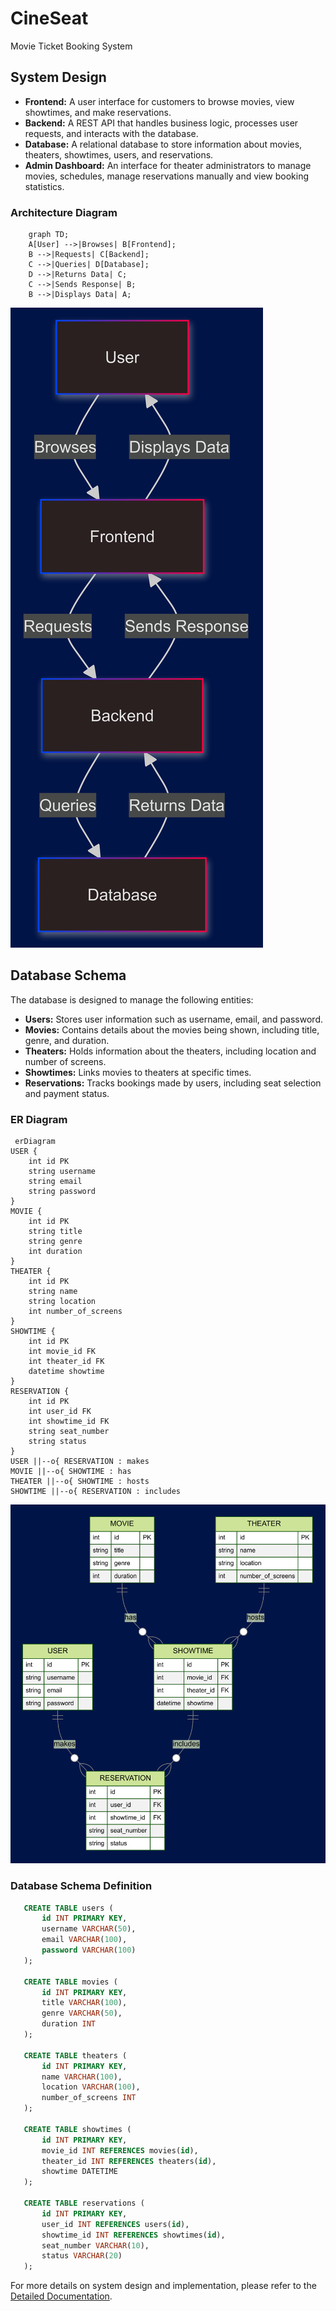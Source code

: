 # CineSeat
Movie Ticket Booking System

## System Design

 - **Frontend:** A user interface for customers to browse movies, view showtimes, and make reservations.
 - **Backend:** A REST API that handles business logic, processes user requests, and interacts with the database.
 - **Database:** A relational database to store information about movies, theaters, showtimes, users, and reservations.
 - **Admin Dashboard:** An interface for theater administrators to manage movies, schedules, manage reservations manually and view booking statistics.

### Architecture Diagram

```mermaid
    graph TD;
    A[User] -->|Browses| B[Frontend];
    B -->|Requests| C[Backend];
    C -->|Queries| D[Database];
    D -->|Returns Data| C;
    C -->|Sends Response| B;
    B -->|Displays Data| A;
```

![High Leveel System Architecture of CineSeat](images/CineSeat_SystemArchitecture-2024-08-31-130640.png)

## Database Schema

The database is designed to manage the following entities:

- **Users:** Stores user information such as username, email, and password.
- **Movies:** Contains details about the movies being shown, including title, genre, and duration.
- **Theaters:** Holds information about the theaters, including location and number of screens.
- **Showtimes:** Links movies to theaters at specific times.
- **Reservations:** Tracks bookings made by users, including seat selection and payment status.

### ER Diagram

```mermaid
 erDiagram
USER {
    int id PK
    string username
    string email
    string password
}
MOVIE {
    int id PK
    string title
    string genre
    int duration
}
THEATER {
    int id PK
    string name
    string location
    int number_of_screens
}
SHOWTIME {
    int id PK
    int movie_id FK
    int theater_id FK
    datetime showtime
}
RESERVATION {
    int id PK
    int user_id FK
    int showtime_id FK
    string seat_number
    string status
}
USER ||--o{ RESERVATION : makes
MOVIE ||--o{ SHOWTIME : has
THEATER ||--o{ SHOWTIME : hosts
SHOWTIME ||--o{ RESERVATION : includes           
 ```
        
    
![ER diagram for CineSeat's DB](images/CineSeat_DB-ER_diagram-2024-08-31-131511.png)

### Database Schema Definition

 ```sql
    CREATE TABLE users (
        id INT PRIMARY KEY,
        username VARCHAR(50),
        email VARCHAR(100),
        password VARCHAR(100)
    );

    CREATE TABLE movies (
        id INT PRIMARY KEY,
        title VARCHAR(100),
        genre VARCHAR(50),
        duration INT
    );

    CREATE TABLE theaters (
        id INT PRIMARY KEY,
        name VARCHAR(100),
        location VARCHAR(100),
        number_of_screens INT
    );

    CREATE TABLE showtimes (
        id INT PRIMARY KEY,
        movie_id INT REFERENCES movies(id),
        theater_id INT REFERENCES theaters(id),
        showtime DATETIME
    );

    CREATE TABLE reservations (
        id INT PRIMARY KEY,
        user_id INT REFERENCES users(id),
        showtime_id INT REFERENCES showtimes(id),
        seat_number VARCHAR(10),
        status VARCHAR(20)
    );
```       


For more details on system design and implementation, please refer to the [Detailed Documentation](docs/detailed_documentation.md).
